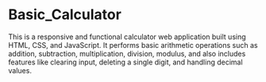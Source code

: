 # Basic_Calculator
This is a responsive and functional calculator web application built using HTML, CSS, and JavaScript. It performs basic arithmetic operations such as addition, subtraction, multiplication, division, modulus, and also includes features like clearing input, deleting a single digit, and handling decimal values.
